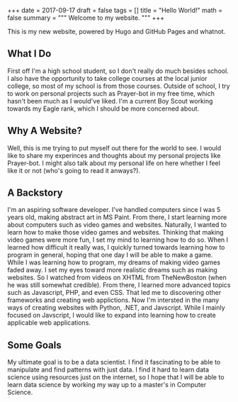 +++
date = 2017-09-17
draft = false
tags = []
title = "Hello World!"
math = false
summary = """
Welcome to my website.
"""
+++

This is my new website, powered by Hugo and GitHub Pages and whatnot.

## What I Do

First off I'm a high school student, so I don't really do much besides school. I also have the opportunity to take college courses at the local junior college, so most of my school is from those courses. Outside of school, I try to work on personal projects such as Prayer-bot in my free time, which hasn't been much as I would've liked. I'm a current Boy Scout working towards my Eagle rank, which I should be more concerned about. 

## Why A Website?

Well, this is me trying to put myself out there for the world to see. I would like to share my experinces and thoughts about my personal projects like Prayer-bot. I might also talk about my personal life on here whether I feel like it or not (who's going to read it anways?).

## A Backstory

I'm an aspiring software developer. I've handled computers since I was 5 years old, making abstract art in MS Paint. From there, I start learning more about computers such as video games and websites. Naturally, I wanted to learn how to make those video games and websites. Thinking that making video games were more fun, I set my mind to learning how to do so. When I learned how difficult it really was, I quickly turned towards learning how to program in general, hoping that one day I will be able to make a game. While I was learning how to program, my dreams of making video games faded away. I set my eyes toward more realistic dreams such as making websites. So I watched from videos on XHTML from TheNewBoston (when he was still somewhat credible). From there, I learned more advanced topics such as Javascript, PHP, and even CSS. That led me to discovering other frameworks and creating web applictions. Now I'm intersted in the many ways of creating websites with Python, .NET, and Javscript. While I mainly focused on Javscript, I would like to expand into learning how to create applicable web applications.

## Some Goals

My ultimate goal is to be a data scientist. I find it fascinating to be able to manipulate and find patterns with just data. I find it hard to learn data science using resources just on the internet, so I hope that I will be able to learn data science by working my way up to a master's in Computer Science. 
